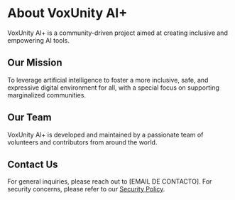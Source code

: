 # About VoxUnity AI+

VoxUnity AI+ is a community-driven project aimed at creating inclusive and empowering AI tools.

## Our Mission

To leverage artificial intelligence to foster a more inclusive, safe, and expressive digital environment for all, with a special focus on supporting marginalized communities.

## Our Team

VoxUnity AI+ is developed and maintained by a passionate team of volunteers and contributors from around the world.

## Contact Us

For general inquiries, please reach out to [EMAIL DE CONTACTO].
For security concerns, please refer to our [Security Policy](security.md).
